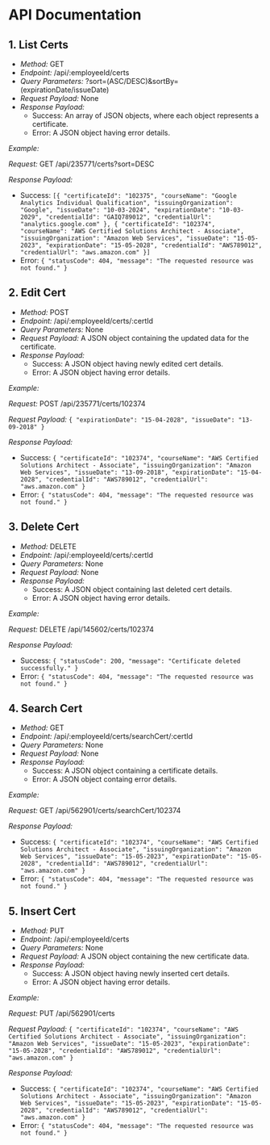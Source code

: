# API Documentation

## 1. List Certs
- *Method:* GET
- *Endpoint:* /api/:employeeId/certs
- *Query Parameters:* ?sort=(ASC/DESC)&sortBy=(expirationDate/issueDate)
- *Request Payload:* None
- *Response Payload:* 
  - Success: An array of JSON objects, where each object represents a certificate.
  - Error: A JSON object having error details.

*Example:*

*Request:*
GET /api/235771/certs?sort=DESC

*Response Payload:* 
- Success: `[{
    "certificateId": "102375",
    "courseName": "Google Analytics Individual Qualification",
    "issuingOrganization": "Google",
    "issueDate": "10-03-2024",
    "expirationDate": "10-03-2029",
    "credentialId": "GAIQ789012",
    "credentialUrl": "analytics.google.com"
  },
  {
    "certificateId": "102374",
    "courseName": "AWS Certified Solutions Architect - Associate",
    "issuingOrganization": "Amazon Web Services",
    "issueDate": "15-05-2023",
    "expirationDate": "15-05-2028",
    "credentialId": "AWS789012",
    "credentialUrl": "aws.amazon.com"
  }]`
- Error: `{
  "statusCode": 404,
  "message": "The requested resource was not found."
}`


## 2. Edit Cert
- *Method:* POST
- *Endpoint:* /api/:employeeId/certs/:certId
- *Query Parameters:* None
- *Request Payload:* A JSON object containing the updated data for the certificate.
- *Response Payload:* 
  - Success: A JSON object having newly edited cert details.
  - Error: A JSON object having error details.

*Example:*

*Request:*
POST /api/235771/certs/102374

*Request Payload:*
`{
  "expirationDate": "15-04-2028",
  "issueDate": "13-09-2018"
}`

*Response Payload:*
- Success: `{
    "certificateId": "102374",
    "courseName": "AWS Certified Solutions Architect - Associate",
    "issuingOrganization": "Amazon Web Services",
    "issueDate": "13-09-2018",
    "expirationDate": "15-04-2028",
    "credentialId": "AWS789012",
    "credentialUrl": "aws.amazon.com"
  }`
- Error: `{
  "statusCode": 404,
  "message": "The requested resource was not found."
}`


## 3. Delete Cert
- *Method:* DELETE
- *Endpoint:* /api/:employeeId/certs/:certId
- *Query Parameters:* None
- *Request Payload:* None
- *Response Payload:* 
  - Success: A JSON object containing last deleted cert details.
  - Error: A JSON object having error details. 

*Example:*

*Request:*
DELETE /api/145602/certs/102374

*Response Payload:*
- Success: `{
  "statusCode": 200,
  "message": "Certificate deleted successfully."
}`
- Error: `{
  "statusCode": 404,
  "message": "The requested resource was not found."
}`


## 4. Search Cert
- *Method:* GET
- *Endpoint:* /api/:employeeId/certs/searchCert/:certId
- *Query Parameters:* None
- *Request Payload:* None
- *Response Payload:* 
  - Success: A JSON object containing a certificate details.
  - Error: A JSON object containg error details.

*Example:*

*Request:*
GET /api/562901/certs/searchCert/102374

*Response Payload:*
- Success: `{
    "certificateId": "102374",
    "courseName": "AWS Certified Solutions Architect - Associate",
    "issuingOrganization": "Amazon Web Services",
    "issueDate": "15-05-2023",
    "expirationDate": "15-05-2028",
    "credentialId": "AWS789012",
    "credentialUrl": "aws.amazon.com"
}`
- Error: `{
  "statusCode": 404,
  "message": "The requested resource was not found."
}`


## 5. Insert Cert
- *Method:* PUT
- *Endpoint:* /api/:employeeId/certs
- *Query Parameters:* None
- *Request Payload:* A JSON object containing the new certificate data.
- *Response Payload:* 
  - Success: A JSON object having newly inserted cert details.
  - Error: A JSON object having error details.

*Example:*

*Request:*
PUT /api/562901/certs

*Request Payload:* `{
    "certificateId": "102374",
    "courseName": "AWS Certified Solutions Architect - Associate",
    "issuingOrganization": "Amazon Web Services",
    "issueDate": "15-05-2023",
    "expirationDate": "15-05-2028",
    "credentialId": "AWS789012",
    "credentialUrl": "aws.amazon.com"
}`

*Response Payload:*
- Success: `{
    "certificateId": "102374",
    "courseName": "AWS Certified Solutions Architect - Associate",
    "issuingOrganization": "Amazon Web Services",
    "issueDate": "15-05-2023",
    "expirationDate": "15-05-2028",
    "credentialId": "AWS789012",
    "credentialUrl": "aws.amazon.com"
}`
- Error: `{
  "statusCode": 404,
  "message": "The requested resource was not found."
}`